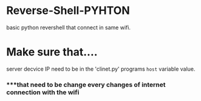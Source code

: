 # Reverse-Shell-PYHTON
basic python revershell that connect in same wifi. 
# Make sure that....
server decvice IP need to be in the 'clinet.py' programs ```host``` variable value.
### ***that need to be change every changes of internet connection with the wifi
